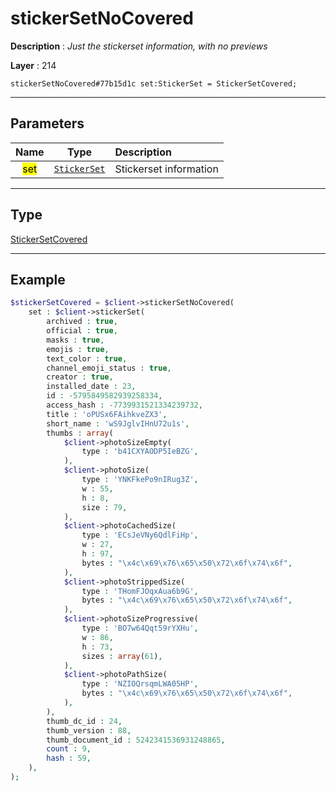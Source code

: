 # stickerSetNoCovered

**Description** : *Just the stickerset information, with no previews*

**Layer** : 214

```tl
stickerSetNoCovered#77b15d1c set:StickerSet = StickerSetCovered;
```

---

## Parameters

| Name | Type | Description |
| :---: | :---: | :--- |
| <mark>set</mark> | [`StickerSet`](type/StickerSet) | Stickerset information |

---

## Type

[StickerSetCovered](type/StickerSetCovered)

---

## Example

```php
$stickerSetCovered = $client->stickerSetNoCovered(
	set : $client->stickerSet(
		archived : true,
		official : true,
		masks : true,
		emojis : true,
		text_color : true,
		channel_emoji_status : true,
		creator : true,
		installed_date : 23,
		id : -5795849582939258334,
		access_hash : -7739931521334239732,
		title : 'oPUSx6FAihkveZX3',
		short_name : 'wS9JglvIHnU72u1s',
		thumbs : array(
			$client->photoSizeEmpty(
				type : 'b41CXYAODP5IeBZG',
			),
			$client->photoSize(
				type : 'YNKFkePo9nIRug3Z',
				w : 55,
				h : 8,
				size : 79,
			),
			$client->photoCachedSize(
				type : 'ECsJeVNy6QdlFiHp',
				w : 27,
				h : 97,
				bytes : "\x4c\x69\x76\x65\x50\x72\x6f\x74\x6f",
			),
			$client->photoStrippedSize(
				type : 'THomFJOqxAua6b9G',
				bytes : "\x4c\x69\x76\x65\x50\x72\x6f\x74\x6f",
			),
			$client->photoSizeProgressive(
				type : 'BO7w64Qqt59rYXHu',
				w : 86,
				h : 73,
				sizes : array(61),
			),
			$client->photoPathSize(
				type : 'NZIOQrsqmLWA05HP',
				bytes : "\x4c\x69\x76\x65\x50\x72\x6f\x74\x6f",
			),
		),
		thumb_dc_id : 24,
		thumb_version : 88,
		thumb_document_id : 5242341536931248865,
		count : 9,
		hash : 59,
	),
);
```